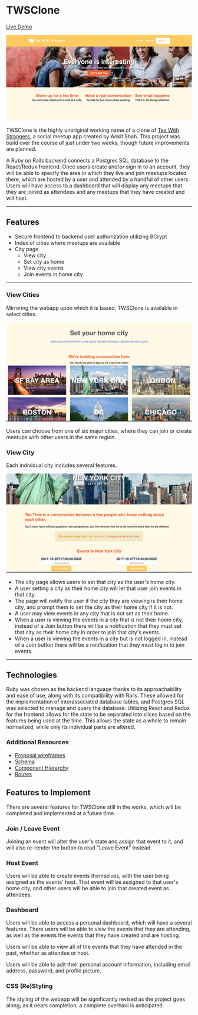 # TWSClone

[Live Demo](https://twsclone.herokuapp.com/)

![Home Page](app/assets/images/homepage.png)

TWSClone is the highly unoriginal working name of a clone of [Tea With Strangers](https://teawithstrangers.com), a social meetup app created by Ankit Shah. This project was build over the course of just under two weeks, though future improvements are planned.

A Ruby on Rails backend connects a Postgres SQL database to the React/Redux frontend. Once users create and/or sign in to an account, they will be able to specify the area in which they live and join meetups located there, which are hosted by a user and attended by a handful of other users. Users will have access to a dashboard that will display any meetups that they are joined as attendees and any meetups that they have created and will host.

---

## Features

* Secure frontend to backend user authorization utilizing BCrypt
* Index of cities where meetups are available
* City page
  * View city
  * Set city as home
  * View city events
  * Join events in home city

---

### View Cities

Mirroring the webapp upon which it is based, TWSClone is available in select cities.

![Cities](app/assets/images/cities.png)

Users can choose from one of six major cities, where they can join or create meetups with other users in the same region.

### View City

Each individual city includes several features.

![City](app/assets/images/events.png)

* The city page allows users to set that city as the user's home city.
* A user setting a city as their home city will let that user join events in that city.
* The page will notify the user if the city they are viewing is their home city, and prompt them to set the city as their home city if it is not.
* A user may view events in any city that is not set as their home.
* When a user is viewing the events in a city that is not their home city, instead of a Join button there will be a notification that they must set that city as their home city in order to join that city's events.
* When a user is viewing the events in a city but is not logged in, instead of a Join button there will be a notification that they must log in to join events.

---

## Technologies

Ruby was chosen as the backend language thanks to its approachability and ease of use, along with its compatibility with Rails. These allowed for the implementation of interassociated database tables, and Postgres SQL was selected to manage and query the database. Utilizing React and Redux for the frontend allows for the state to be separated into slices based on the features being used at the time. This allows the state as a whole to remain normalized, while only its individual parts are altered.

### Additional Resources

* [Proposal wireframes](https://github.com/jbieze/twsclone/wiki/Wireframes)
* [Schema](https://github.com/jbieze/twsclone/wiki/Schema)
* [Component Hierarchy](https://github.com/jbieze/twsclone/wiki/Component-Hierarchy)
* [Routes](https://github.com/jbieze/twsclone/wiki/Routes)

## Features to Implement

There are several features for TWSClone still in the works, which will be completed and implemented at a future time.

### Join / Leave Event

Joining an event will alter the user's state and assign that event to it, and will also re-render the button to read "Leave Event" instead.

### Host Event

Users will be able to create events themselves, with the user being assigned as the events' host. That event will be assigned to that user's home city, and other users will be able to join that created event as attendees.

### Dashboard

Users will be able to access a personal dashboard, which will have a several features. There users will be able to view the events that they are attending, as well as the events the events that they have created and are hosting.

Users will be able to view all of the events that they have attended in the past, whether as attendee or host.

Users will be able to adit their personal account information, including email address, password, and profile picture.

### CSS (Re)Styling

The styling of the webapp will be significantly revised as the project goes along; as it nears completion, a complete overhaul is anticipated.
